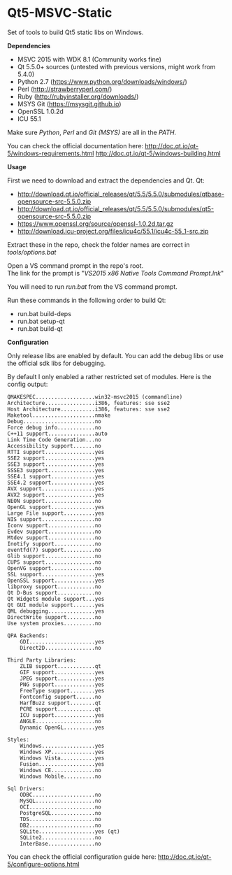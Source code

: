 # **Qt5-MSVC-Static**

Set of tools to build Qt5 static libs on Windows.

**Dependencies**

 - MSVC 2015 with WDK 8.1 (Community works fine)
 - Qt 5.5.0+ sources (untested with previous versions, might work from 5.4.0)
 - Python 2.7 (https://www.python.org/downloads/windows/)
 - Perl (http://strawberryperl.com/)
 - Ruby (http://rubyinstaller.org/downloads/)
 - MSYS Git (https://msysgit.github.io)
 - OpenSSL 1.0.2d
 - ICU 55.1

Make sure *Python*, *Perl* and *Git (MSYS)* are all in the *PATH*.

You can check the official documentation here: 
http://doc.qt.io/qt-5/windows-requirements.html
http://doc.qt.io/qt-5/windows-building.html

**Usage**

First we need to download and extract the dependencies and Qt.
Qt: 
 - http://download.qt.io/official_releases/qt/5.5/5.5.0/submodules/qtbase-opensource-src-5.5.0.zip
 - http://download.qt.io/official_releases/qt/5.5/5.5.0/submodules/qt5-opensource-src-5.5.0.zip
 - https://www.openssl.org/source/openssl-1.0.2d.tar.gz
 - http://download.icu-project.org/files/icu4c/55.1/icu4c-55_1-src.zip

Extract these in the repo, check the folder names are correct in *tools/options.bat*

Open a VS command prompt in the repo's root.  
The link for the prompt is "*VS2015 x86 Native Tools Command Prompt.lnk*"

You will need to run *run.bat* from the VS command prompt.

Run these commands in the following order to build Qt:
 - run.bat build-deps
 - run.bat setup-qt
 - run.bat build-qt

**Configuration**

Only release libs are enabled by default. 
You can add the debug libs or use the official sdk libs for debugging.

By default I only enabled a rather restricted set of modules.
Here is the config output:

    QMAKESPEC...................win32-msvc2015 (commandline)
    Architecture................i386, features: sse sse2
    Host Architecture...........i386, features: sse sse2
    Maketool....................nmake
    Debug.......................no
    Force debug info............no
    C++11 support...............auto
    Link Time Code Generation...no
    Accessibility support.......no
    RTTI support................yes
    SSE2 support................yes
    SSE3 support................yes
    SSSE3 support...............yes
    SSE4.1 support..............yes
    SSE4.2 support..............yes
    AVX support.................yes
    AVX2 support................yes
    NEON support................no
    OpenGL support..............yes
    Large File support..........yes
    NIS support.................no
    Iconv support...............no
    Evdev support...............no
    Mtdev support...............no
    Inotify support.............no
    eventfd(7) support..........no
    Glib support................no
    CUPS support................no
    OpenVG support..............no
    SSL support.................yes
    OpenSSL support.............yes
    libproxy support............no
    Qt D-Bus support............no
    Qt Widgets module support...yes
    Qt GUI module support.......yes
    QML debugging...............yes
    DirectWrite support.........no
    Use system proxies..........no
    
    QPA Backends:
        GDI.....................yes
        Direct2D................no
    
    Third Party Libraries:
        ZLIB support............qt
        GIF support.............yes
        JPEG support............yes
        PNG support.............yes
        FreeType support........yes
        Fontconfig support......no
        HarfBuzz support........qt
        PCRE support............qt
        ICU support.............yes
        ANGLE...................no
        Dynamic OpenGL..........yes
    
    Styles:
        Windows.................yes
        Windows XP..............yes
        Windows Vista...........yes
        Fusion..................yes
        Windows CE..............no
        Windows Mobile..........no
    
    Sql Drivers:
        ODBC....................no
        MySQL...................no
        OCI.....................no
        PostgreSQL..............no
        TDS.....................no
        DB2.....................no
        SQLite..................yes (qt)
        SQLite2.................no
        InterBase...............no

You can check the official configuration guide here:
http://doc.qt.io/qt-5/configure-options.html
